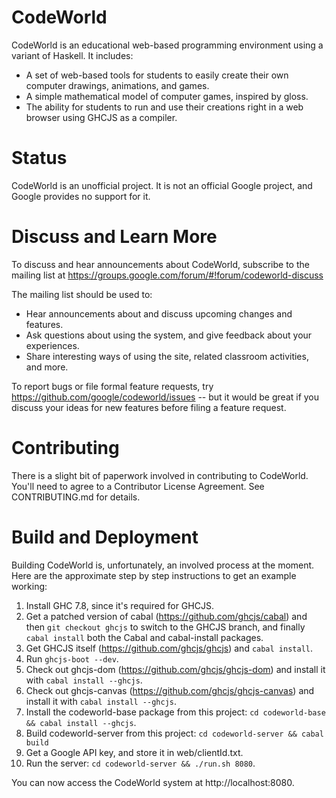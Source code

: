CodeWorld
=========

CodeWorld is an educational web-based programming environment using a variant of Haskell.  It includes:

- A set of web-based tools for students to easily create their own computer drawings, animations, and games.
- A simple mathematical model of computer games, inspired by gloss.
- The ability for students to run and use their creations right in a web browser using GHCJS as a compiler.

Status
======

CodeWorld is an unofficial project.  It is not an official Google project, and Google
provides no support for it.

Discuss and Learn More
======================

To discuss and hear announcements about CodeWorld, subscribe to the mailing list at
https://groups.google.com/forum/#!forum/codeworld-discuss

The mailing list should be used to:
- Hear announcements about and discuss upcoming changes and features.
- Ask questions about using the system, and give feedback about your experiences.
- Share interesting ways of using the site, related classroom activities, and more.

To report bugs or file formal feature requests, try https://github.com/google/codeworld/issues --
but it would be great if you discuss your ideas for new features before filing a feature request.

Contributing
============

There is a slight bit of paperwork involved in contributing to CodeWorld.  You'll need to
agree to a Contributor License Agreement.  See CONTRIBUTING.md for details.

Build and Deployment
====================

Building CodeWorld is, unfortunately, an involved process at the moment.  Here are the
approximate step by step instructions to get an example working:

1. Install GHC 7.8, since it's required for GHCJS.
2. Get a patched version of cabal (https://github.com/ghcjs/cabal) and
   then `git checkout ghcjs` to switch to the GHCJS branch, and finally
   `cabal install` both the Cabal and cabal-install packages.
3. Get GHCJS itself (https://github.com/ghcjs/ghcjs) and `cabal install`.
4. Run `ghcjs-boot --dev`.
5. Check out ghcjs-dom (https://github.com/ghcjs/ghcjs-dom) and install it with `cabal install --ghcjs`.
6. Check out ghcjs-canvas (https://github.com/ghcjs/ghcjs-canvas) and install it with `cabal install --ghcjs`.
7. Install the codeworld-base package from this project: `cd codeworld-base && cabal install --ghcjs`.
8. Build codeworld-server from this project: `cd codeworld-server && cabal build`
9. Get a Google API key, and store it in web/clientId.txt.
10. Run the server: `cd codeworld-server && ./run.sh 8080`.

You can now access the CodeWorld system at http://localhost:8080.
